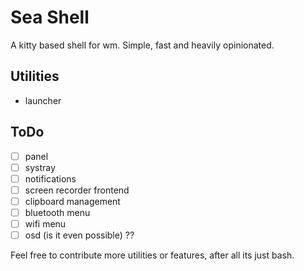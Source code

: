 # Sea Shell

A kitty based shell for wm.
Simple, fast and heavily opinionated.

## Utilities

- launcher

## ToDo

- [ ] panel
- [ ] systray
- [ ] notifications
- [ ] screen recorder frontend
- [ ] clipboard management
- [ ] bluetooth menu
- [ ] wifi menu
- [ ] osd (is it even possible) ??

Feel free to contribute more utilities or features, after all its just bash.
